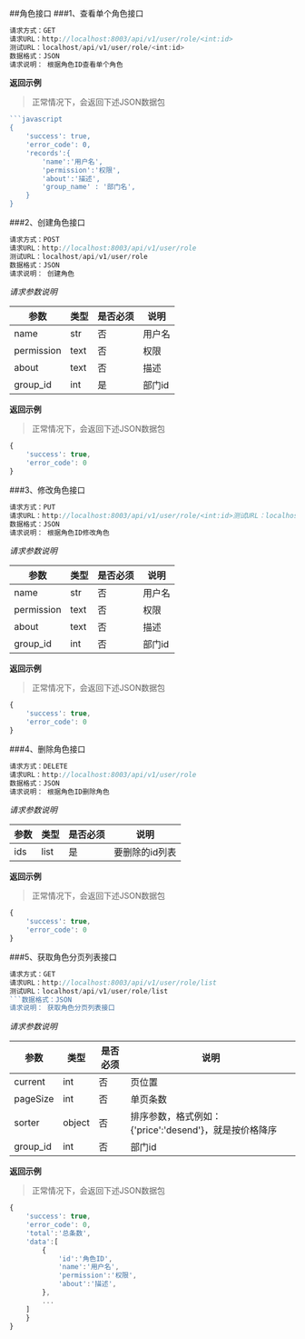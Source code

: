 ##角色接口
###1、查看单个角色接口
```javascript
请求方式：GET
请求URL：http://localhost:8003/api/v1/user/role/<int:id>
测试URL：localhost/api/v1/user/role/<int:id>
数据格式：JSON
请求说明： 根据角色ID查看单个角色
```
**返回示例**
> 正常情况下，会返回下述JSON数据包
```javascript
```javascript
{
	'success': true,
	'error_code': 0,
	'records':{
		'name':'用户名',
		'permission':'权限',
		'about':'描述',
		'group_name' : '部门名',
	}
}
```
###2、创建角色接口
```javascript
请求方式：POST
请求URL：http://localhost:8003/api/v1/user/role
测试URL：localhost/api/v1/user/role
数据格式：JSON
请求说明： 创建角色
```
*请求参数说明*

| 参数  | 类型   | 是否必须 | 说明        |
| ----- | ------ | -------- | ----------- |
|name|str|否|用户名|
|permission|text|否|权限|
|about|text|否|描述|
|group_id|int|是|部门id|

**返回示例**
> 正常情况下，会返回下述JSON数据包
```javascript
{
	'success': true,
	'error_code': 0
}
```
###3、修改角色接口
```javascript
请求方式：PUT
请求URL：http://localhost:8003/api/v1/user/role/<int:id>测试URL：localhost/api/v1/user/role/<int:id>
数据格式：JSON
请求说明： 根据角色ID修改角色
```
*请求参数说明*

| 参数  | 类型   | 是否必须 | 说明        |
| ----- | ------ | -------- | ----------- |
|name|str|否|用户名|
|permission|text|否|权限|
|about|text|否|描述|
|group_id|int|否|部门id|

**返回示例**
> 正常情况下，会返回下述JSON数据包
```javascript
{
	'success': true,
	'error_code': 0
}
```
###4、删除角色接口
```javascript
请求方式：DELETE
请求URL：http://localhost:8003/api/v1/user/role
数据格式：JSON
请求说明： 根据角色ID删除角色
```
*请求参数说明*

| 参数  | 类型   | 是否必须 | 说明        |
| ----- | ------ | -------- | ----------- |
|ids|list|是|要删除的id列表|
**返回示例**
> 正常情况下，会返回下述JSON数据包
```javascript
{
	'success': true,
	'error_code': 0
}
```
###5、获取角色分页列表接口
```javascript
请求方式：GET
请求URL：http://localhost:8003/api/v1/user/role/list
测试URL：localhost/api/v1/user/role/list
```数据格式：JSON
请求说明： 获取角色分页列表接口
```
*请求参数说明*

| 参数  | 类型   | 是否必须 | 说明        |
| ----- | ------ | -------- | ----------- |
|current|int|否|页位置|
|pageSize|int|否|单页条数|
|sorter|object|否|排序参数，格式例如：{'price':'desend'}，就是按价格降序|
|group_id|int|否|部门id|

**返回示例**
> 正常情况下，会返回下述JSON数据包
```javascript
{
	'success': true,
	'error_code': 0,
	'total':'总条数',
	'data':[
		{
			'id':'角色ID',
			'name':'用户名',
			'permission':'权限',
			'about':'描述',
		},
		...
	]
	}
}
```

